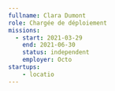 ```yaml
---
fullname: Clara Dumont
role: Chargée de déploiement
missions:
  - start: 2021-03-29
    end: 2021-06-30
    status: independent
    employer: Octo
startups:
    - locatio
---
```


